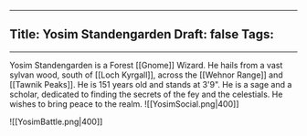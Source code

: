
---
Title: Yosim Standengarden
Draft: false
Tags:
  - 
---

Yosim Standengarden is a Forest [[Gnome]] Wizard. He hails from a vast sylvan wood, south of [[Loch Kyrgall]], across the [[Wehnor Range]] and [[Tawnik Peaks]]. He is 151 years old and stands at 3'9". He is a sage and a scholar, dedicated to finding the secrets of the fey and the celestials. He wishes to bring peace to the realm. 
![[YosimSocial.png|400]]

![[YosimBattle.png|400]]